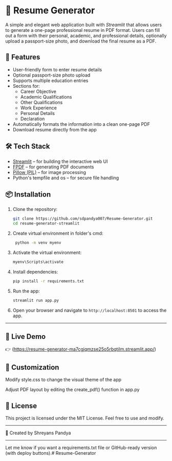 # 📝 Resume Generator

A simple and elegant web application built with *Streamlit* that allows users to generate a one-page professional resume in PDF format. Users can fill out a form with their personal, academic, and professional details, optionally upload a passport-size photo, and download the final resume as a PDF.

## 🚀 Features

- User-friendly form to enter resume details
- Optional passport-size photo upload
- Supports multiple education entries
- Sections for:
  - Career Objective
  - Academic Qualifications
  - Other Qualifications
  - Work Experience
  - Personal Details
  - Declaration
- Automatically formats the information into a clean one-page PDF
- Download resume directly from the app

## 🛠 Tech Stack

- [Streamlit](https://streamlit.io/) – for building the interactive web UI
- [FPDF](https://pyfpdf.github.io/fpdf2/) – for generating PDF documents
- [Pillow (PIL)](https://python-pillow.org/) – for image processing
- Python's tempfile and os – for secure file handling

## 📦 Installation

1. Clone the repository:
   ```bash
   git clone https://github.com/sdpandya007/Resume-Generator.git
   cd resume-generator-streamlit
   ```

2. Create virtual environment in folder's cmd:
   ```bash
    python -m venv myenv
    ```

3. Activate the virtual environment:
   ```bash
   myenv\Scripts\activate
   ```
 
4. Install dependencies:
   ```bash
   pip install -r requirements.txt
   ```

5. Run the app:
   ```bash
   streamlit run app.py
   ```
6. Open your browser and navigate to `http://localhost:8501` to access the app.
--- 

## 🚀 Live Demo
👉 (https://resume-generator-ma7cgjqmzse25o5rbqtilm.streamlit.app/)

## 📌 Customization

Modify style.css to change the visual theme of the app

Adjust PDF layout by editing the create_pdf() function in app.py

## 📄 License

This project is licensed under the MIT License. Feel free to use and modify.

---

💼 Created by Shreyans Pandya

---

Let me know if you want a requirements.txt file or GitHub-ready version (with deploy buttons).# Resume-Generator
